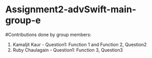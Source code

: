 # Assignment2-advSwift-main- group-e

#Contributions done by group members:
1.  Kamaljit Kaur - Question1: Function 1 and Function 2, Question2
2.  Ruby Chaulagain - Question1: Function 3, Question3

